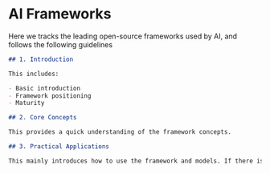 # AI Frameworks

Here we tracks the leading open-source frameworks used by AI, and follows the following guidelines

```markdown
## 1. Introduction

This includes:

- Basic introduction
- Framework positioning
- Maturity

## 2. Core Concepts

This provides a quick understanding of the framework concepts.

## 3. Practical Applications

This mainly introduces how to use the framework and models. If there is code, it can be recorded in the repository through PR.
```

